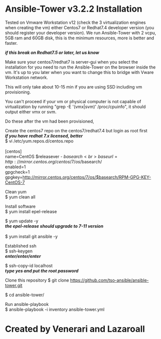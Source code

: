 # Ansible-Tower v3.2.2 Installation

Tested on Vmware Workstation v12 (check the 3 virtualization engines when creating the vm) either Centos7 or Redhat7.4 developer version (you should register your developer version). We run Ansible-Tower with 2 vcpu, 5GB ram and 60GB disk, this is the minimum resources, more is better and faster.

***if this break on Redhat7.5 or later, let us know***

Make sure your centos7/redhat7 is server-gui when you select the installation for you need to run the Ansible-Tower on the browser inside the vm. It's up to you later when you want to change this to bridge with Vware Workstation network.

This will only take about 10-15 min if you are using SSD including vm provisioning.

You can't proceed if your vm or physical computer is not capable of virtualization by running "grep -E '(vmx|svm)' /proc/cpuinfo", it should output either vmx or svm.

Do these after the vm had been provisioned,

Create the centos7 repo on the centos7/redhat7.4 but login as root first<br>
***if you have redhat 7.x licensed, better***<br>
$ vi /etc/yum.repos.d/centos.repo<br>
<br>
[centos]<br>
name=CentOS $releasever - $basearch<br>
baseurl=http://mirror.centos.org/centos/7/os/$basearch/<br>
enabled=1<br>
gpgcheck=1<br>
gpgkey=http://mirror.centos.org/centos/7/os/$basearch/RPM-GPG-KEY-CentOS-7

Clean yum<br>
$ yum clean all

Install software<br>
$ yum install epel-release

$ yum update -y<br>
***the epel-release should upgrade to 7-11 version***<br>
<br>
$ yum install git ansible -y

Established ssh<br>
$ ssh-keygen<br>
***enter/enter/enter***

$ ssh-copy-id localhost<br>
***type yes and put the root password***

Clone this repository
$ git clone https://github.com/tso-ansible/ansible-tower.git

$ cd ansible-tower/

Run ansible-playbook<br>
$ ansible-playbook -i inventory ansible-tower.yml

# Created by Venerari and Lazaroall
